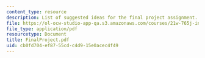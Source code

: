 ```yaml
---
content_type: resource
description: List of suggested ideas for the final project assignment.
file: https://ol-ocw-studio-app-qa.s3.amazonaws.com/courses/21w-765j-interactive-and-non-linear-narrative-theory-and-practice-spring-2004/cb0fd704ef8755cdc4d915e0acec4f49_FinalProject.pdf
file_type: application/pdf
resourcetype: Document
title: FinalProject.pdf
uid: cb0fd704-ef87-55cd-c4d9-15e0acec4f49
---
```

